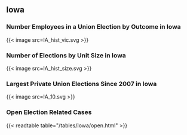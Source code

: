 ##  Iowa

### Number Employees in a Union Election by Outcome in Iowa
{{< image src=IA_hist_vic.svg >}}

### Number of Elections by Unit Size in Iowa
{{< image src=IA_hist_size.svg >}}

### Largest Private Union Elections Since 2007 in Iowa
{{< image src=IA_10.svg >}}

### Open Election Related Cases
{{< readtable table="/tables/Iowa/open.html" >}}

